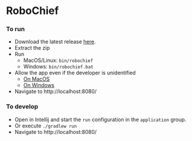 # RoboChief

### To run
- Download the latest release [here](https://github.com/OrdinaNederland/robotics-chief/releases/latest).
- Extract the zip
- Run
  - MacOS/Linux: `bin/robochief`
  - Windows: `bin/robochief.bat`
- Allow the app even if the developer is unidentified
  - [On MacOS](https://support.apple.com/en-gb/guide/mac-help/mh40616/mac)
  - [On Windows](https://www.thewindowsclub.com/microsoft-defender-smartscreen-prevented-an-unrecognized-app-from-starting)
- Navigate to http://localhost:8080/

### To develop
- Open in Intellij and start the `run` configuration in the `application` group.
- Or execute `./gradlew run`
- Navigate to http://localhost:8080/
